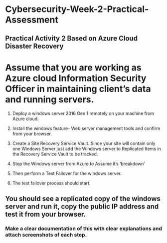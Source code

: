 # Cybersecurity-Week-2-Practical-Assessment


## Practical Activity 2 Based on Azure Cloud Disaster Recovery  

# Assume that you are working as Azure cloud Information Security Officer in maintaining client’s data and running servers. 

1. Deploy a windows server 2016 Gen 1 remotely on your machine from Azure cloud. 

2. Install the windows feature- Web server management tools and confirm from your browser. 

3. Create a Site Recovery Service Vault. Since your site will contain only one Windows Server just add the Windows server to Replicated Items in the Recovery Service Vault to be     tracked. 

4. Stop the Windows server from Azure to Assume it’s ‘breakdown’ 

5. Then perform a Test Failover for the windows server. 

6. The test failover process should start. 

## You should see a replicated copy of the windows server and run it, copy the public IP address and test it from your browser.  

### Make a clear documentation of this with clear explanations and attach screenshots of each step. 
